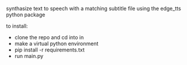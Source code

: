 synthasize text to speech with a matching subtitle file using the edge_tts python package

to install: 
- clone the repo and cd into in
- make a virtual python environment 
- pip install -r requirements.txt
- run main.py